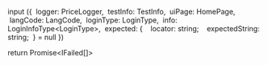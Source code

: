 input
({
	 logger: PriceLogger,
	 testInfo: TestInfo,
	 uiPage: HomePage,
	 langCode: LangCode,
	 loginType: LoginType,
	 info: LoginInfoType\<LoginType\>,
	 expected: {
	   locator: string;
	   expectedString: string;
	 } = null
})

return Promise\<IFailed\[\]\>